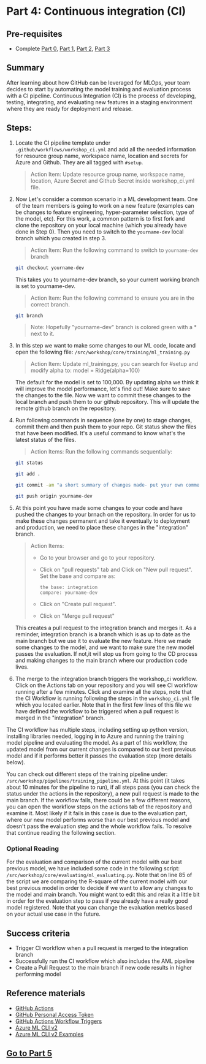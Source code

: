 # Part 4: Continuous integration (CI)

## Pre-requisites
- Complete [Part 0](part_0.md), [Part 1](part_1.md), [Part 2](part_2.md), [Part 3](part_3.md)

## Summary
After learning about how GitHub can be leveraged for MLOps, your team decides to start by automating the model training and evaluation process with a CI pipeline. Continuous Integration (CI) is the process of developing, testing, integrating, and evaluating new features in a staging environment where they are ready for deployment and release. 

## Steps:

1. Locate the CI pipeline template under ```.github/workflows/workshop_ci.yml``` and add all the needed information for resource group name, workspace name, location and secrets for Azure and Github. They are all tagged with ```#setup```. 

    > Action Item: Update resource group name, workspace name, location, Azure Secret and Github Secret inside workshop_ci.yml file.

2. Now Let's consider a common scenario in a ML development team. One of the team members is going to work on a new feature (examples can be changes to feature engineering, hyper-parameter selection, type of the model, etc). For this work, a common pattern is to first fork and clone the repository on your local machine (which you already have done in Step 0).  Then you need to switch to the ```yourname-dev``` local branch which you created in step 3.

    > Action Item: Run the following command to switch to ```yourname-dev``` branch
    ```bash
    git checkout yourname-dev
    ```
    This takes you to yourname-dev branch, so your current working branch is set to yourname-dev. 

    > Action Item: Run the following command to ensure you are in the correct branch.  
    ```bash
    git branch
    ```
    > Note: Hopefully "yourname-dev" branch is colored green with a * next to it.

3. In this step we want to make some changes to our ML code, locate and open the following file: ```/src/workshop/core/training/ml_training.py```

    >Action Item: Update ml_training.py, you can search for #setup and modify alpha to:
    >model = Ridge(alpha=100)

    The default for the model is set to 100,000. By updating alpha we think it will improve the model performance, let's find out! Make sure to save the changes to the file. Now we want to commit these changes to the local branch and push them to our github repository. This will update the remote github branch on the repository.

4. Run following commands in sequence (one by one) to stage changes, commit them and then push them to your repo. Git status show the files that have been modified. It's a useful command to know what's the latest status of the files.

    >Action Items: Run the following commands sequentially:
    ```bash
    git status
    ```
    ```bash
    git add .
    ```
    ```bash
    git commit -am "a short summary of changes made- put your own comments here"
    ```
    ```bash
    git push origin yourname-dev
    ```
5. At this point you have made some changes to your code and have pushed the changes to your brnach on the repository. In order for us to make these changes permanent and take it eventually to deployment and production, we need to place these changes in the "integration" branch.

    >Action Items:
    >- Go to your browser and go to your repository. 
    >- Click on "pull requests" tab and Click on "New pull request". Set the base and compare as:
    >
    >       the base: integration 
    >       compare: yourname-dev
    >- Click on "Create pull request".
    >- Click on "Merge pull request"


    This creates a pull request to the integration branch and merges it. As a reminder, integration branch is a branch which is as up to date as the main branch but we use it to evaluate the new feature. Here we made some changes to the model, and we want to make sure the new model passes the evaluation. If not,it will stop us from going to the CD process and making changes to the main branch where our production code lives.

6. The merge to the integration branch triggers the workshop_ci workflow. Click on the Actions tab on your repository and you will see CI workflow running after a few minutes. Click and examine all the steps, note that the CI Workflow is running following the steps in the ```workshop_ci.yml``` file which you located earlier. Note that in the first few lines of this file we have defined the workflow to be triggered when a pull request is merged in the "integration" branch.

The CI workflow has multiple steps, including setting up python version, installing libraries needed, logging in to Azure and running the training model pipeline and evaluating the model. As a part of this workflow, the updated model from our current changes is compared to our best previous model and if it performs better it passes the evaluation step (more details below).

You can check out different steps of the training pipeline under: ```/src/workshop/pipelines/training_pipeline.yml```. At this point (it takes about 10 minutes for the pipeline to run), if all steps pass (you can check the status under the actions in the repository), a new pull request is made to the main branch. If the workflow fails, there could be a few different reasons, you can open the workflow steps on the actions tab of the repository and examine it. Most likely if it fails in this case is due to the evaluation part, where our new model performs worse than our best previous model and doesn't pass the evaluation step and the whole workflow fails. To resolve that continue reading the following section.

### Optional Reading
For the evaluation and comparison of the current model with our best previous model, we have included some code in the following script: ```/src/workshop/core/evaluating/ml_evaluating.py```. Note that on line 85 of the script we are comparing the R-square of the current model with our best previous model in order to decide if we want to allow any changes to the model and main branch. You might want to edit this and relax it a little bit in order for the evaluation step to pass if you already have a really good model registered. Note that you can change the evaluation metrics based on your actual use case in the future.

## Success criteria
- Trigger CI workflow when a pull request is merged to the integration branch
- Successfully run the CI workflow which also includes the AML pipeline
- Create a Pull Request to the main branch if new code results in higher performing model

## Reference materials

- [GitHub Actions](https://github.com/features/actions)
- [GitHub Personal Access Token](https://docs.github.com/en/authentication/keeping-your-account-and-data-secure/creating-a-personal-access-token#creating-a-token)
- [GitHub Actions Workflow Triggers](https://docs.github.com/en/actions/using-workflows/events-that-trigger-workflows)
- [Azure ML CLI v2](https://docs.microsoft.com/en-us/azure/machine-learning/how-to-train-cli)
- [Azure ML CLI v2 Examples](https://github.com/Azure/azureml-examples/tree/main/cli)


## [Go to Part 5](part_5.md)

